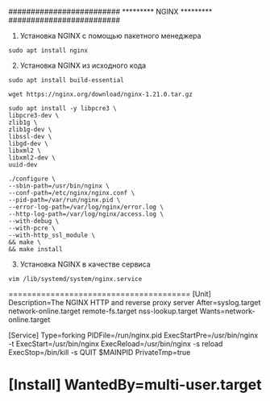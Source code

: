 #########################
********* NGINX *********
#########################

1. Установка NGINX с помощью пакетного менеджера
```
sudo apt install nginx
```

2. Установка NGINX из исходного кода

<!-- Устанавливаем инструменты компиляции -->
`sudo apt install build-essential`  

<!-- Скачиваем исходный код nginx -->                          
`wget https://nginx.org/download/nginx-1.21.0.tar.gz`

<!-- Устанавливаем дополнительные пакеты для запуска модулей nginx -->
```
sudo apt install -y libpcre3 \
libpcre3-dev \
zlib1g \
zlib1g-dev \
libssl-dev \
libgd-dev \
libxml2 \
libxml2-dev \
uuid-dev
```

<!-- Сборка NGINX с префиксами -->
```
./configure \
--sbin-path=/usr/bin/nginx \
--conf-path=/etc/nginx/nginx.conf \
--pid-path=/var/run/nginx.pid \
--error-log-path=/var/log/nginx/error.log \
--http-log-path=/var/log/nginx/access.log \
--with-debug \
--with-pcre \
--with-http_ssl_module \
&& make \
&& make install
```

3. Установка NGINX в качестве сервиса

<!-- Создаем файл сервиса NGINX -->
`vim /lib/systemd/system/nginx.service`

<!-- Вставляем содержимое -->
=======================================
[Unit]
Description=The NGINX HTTP and reverse proxy server
After=syslog.target network-online.target remote-fs.target nss-lookup.target
Wants=network-online.target

[Service]
Type=forking
PIDFile=/run/nginx.pid
ExecStartPre=/usr/bin/nginx -t
ExecStart=/usr/bin/nginx
ExecReload=/usr/bin/nginx -s reload
ExecStop=/bin/kill -s QUIT $MAINPID
PrivateTmp=true

[Install]
WantedBy=multi-user.target
====================================

